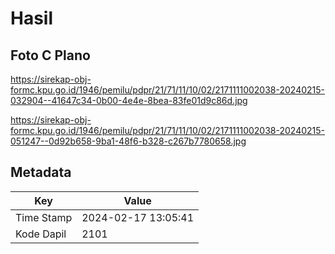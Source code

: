 # Hasil

## Foto C Plano

https://sirekap-obj-formc.kpu.go.id/1946/pemilu/pdpr/21/71/11/10/02/2171111002038-20240215-032904--41647c34-0b00-4e4e-8bea-83fe01d9c86d.jpg

https://sirekap-obj-formc.kpu.go.id/1946/pemilu/pdpr/21/71/11/10/02/2171111002038-20240215-051247--0d92b658-9ba1-48f6-b328-c267b7780658.jpg


## Metadata

| Key        | Value               |
| ---------- | ------------------- |
| Time Stamp | 2024-02-17 13:05:41 |
| Kode Dapil | 2101                |



